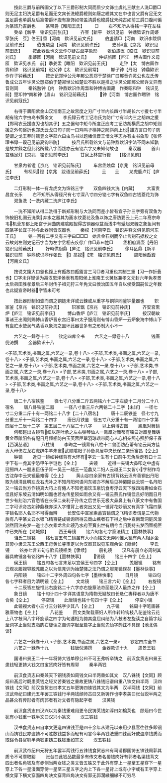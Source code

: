 <!-- { "loadSidebar": true } -->
　　按此三爵与前所圗父丁以下三爵形制大同而质少文饰士虞礼三献主人洗□爵□则无足主妇洗足爵有足而无文宾长洗繶爵繶则如屦之繶其文在中也言父爵有足无文盖足爵也单爵及后篆带爵环腹有篆饰如带盖清爵也繶爵犹未纯古如前三爵口腹间徧为篆饰乃吉爵也
　　篆带爵【睢阳王氏】
　　□
　　右不知所从得铭一字在左柱
　　癸举【新平　铭识见前张氏】
　　齐豆【新平　欵识见前　钟鼎欵识作周姫寜张氏　豆】伯玉盉【河南　欵识见前文氏】
　　伯盏馈□【河南　欵识李跋俱见前许氏】
　　伯戋颒盘【河南　欵识见前许氏】
　　史孙盘【京兆　欵识见前田氏】
　　按此器盘也文云作○疑古盘字象形
　　张伯旅匜【临江　欵识见前刘氏】
　　季姫匜【河南　欵识见前文氏】
　　仲姞旅匜【庐江　博古圗作义母匜　欵识见李氏　前】季姜盂【睢阳　欵识见前王氏】
　　走钟【太　博古圗作寳和钟　铭识见前常】迟父钟【太　欵识见前常】
　　鄦子钟【丹阳　钟鼎欵识作许子钟蘓氏】
　　按史记郑悼公元年鄦公恶郑于楚徐广曰鄦音许灵公也左氏传鲁成公五年许灵公愬郑伯于楚郑悼公如楚讼不胜以是推之许灵公即鄦公鄦许文异而音则同
　　秦铭勲钟【内　钟鼎欵识作周盄和钟博古圗藏　作秦昭和钟　铭识见前】楚卭仲南和钟【眉山　铭识见前蘓氏】
　　钟【河南　博古圗作聘钟　铭识见前冦氏】







　　右得于夀阳紫金山汉淮南王之故宫度之刃广寸半内长四寸半胡长六寸援七寸半胡有铭六字虫鸟书黄金文
　　李氏録云考工记冶氏为防广寸有半内三之胡四之援【郑司农云援直刄也胡其子】五之倨句中矩今所度正应考工记防胡横贯之胡中矩则援之外句磬折也郑氏云戈曰句子防一曰鸡鸣孑横挿之防斜向上也雄方言曰句子防楚谓之戈王莽时甄豊文字部六曰虫鸟书以题幡信晋王愔文字志亦有虫书象形【张怀瓘书録一叚己见前夏钩带防】
　　按吕氏所载铭文与前钟鼎欵识字法不同未知孰是故并録之但此铭所载八字而跋亦云有铭六字又未知何故也
　　秦汉器
　　首山宫鴈足灯【京兆　铭识见前李氏】
　　甘泉上林宫行镫　　【铭识见前】




　　甘泉内者镫【京兆　铭识见前陈氏】
　　车宫丞烛盘【京兆　铭识见前毋氏】
　　有柄凤镫【京兆　跋语见前薛氏】
　　亖　　亖
　　龙虎鹿卢灯【庐江李氏】

　　二灯形制一体一有龙虎文为饰铭三字
　　双鱼四钱大洗【内藏】
　　大富贵昌宜长乐
　　右不知所从得径尺有七寸深八寸四分铭七字有双鱼四古钱菱花为饰
　　双鱼洗【一洗内藏二洗庐江李氏】

　　一洗不知所从得二洗得于新郑形制与大洗同而差小皆有宜子孙三字旁有双鱼为饰按旧礼圗云洗乘弃水之器其为画水纹菱花及鱼以饰之唐防要云上元二年髙宗命韦机营东都上阳宫于涧曲防建隂殿掘得古铜器似盆而浅中有蹙起双鲤之象鱼间有四篆字长宜子孙与此器同皆汉器也
　　秦权【河南李氏　铭识并释文俱见前河东王氏】
　　铭一百有二字又有三字曰□□□　始言金石刻而卒止言刻石据权之文云故刻左则史记石字当为左字丞相去疾徐广作□非曰姓□
　　丞相府漏壶【丹阳　铭识见前蘓氏】
　　好畤供厨鼎【庐江　铭识见前李氏】
　　侈耳区鼎【新平　铭识见前　钟鼎欵识鼎作张氏　】髙奴【宋　铭识见前氏】
　　周阳侯甗鍑【河南文氏】




　　按说文鍑大口釜也鍑上有甗故曰甗鍑言三习□者习重也其制三重【习一作折叠也】□字未详疑读为鬲汉恩泽侯表有周阳侯上淮南王长舅赵兼孝文元封六年免孝景太后弟田胜孝景后三年封传子祖元狩三年免文曰侯治国五年自以侯受国嗣位之年数也此疑宣帝时器字皆未可考





　　按此器形制如壶而谓之铜链未详或云錬或从重字与铜钟同釜钟量器也
　　轵家釜【京兆　铭识见前孙氏】
　　轵家甑【京兆　铭识见前孙氏】
　　齐安宫熏炉【庐江　铭识见前李氏】
　　博山香炉【庐江　铭识见前李氏】
　　按汉朝故事诸王出阁则赐愽山香炉晋东宫旧事曰太子服用则有愽山香炉一云炉象海中愽山下有盘贮水使润气蒸香以象海之囬环此器世多有之形制大小不一



　　六艺之一録卷十七
　　钦定四库全书
　　六艺之一録卷十八　　　　　钱唐倪涛撰
　　金器欵识十八













<子部,艺术类,书画之属,六艺之一录,卷十八>
<子部,艺术类,书画之属,六艺之一录,卷十八>
<子部,艺术类,书画之属,六艺之一录,卷十八>
<子部,艺术类,书画之属,六艺之一录,卷十八>
<子部,艺术类,书画之属,六艺之一录,卷十八>
<子部,艺术类,书画之属,六艺之一录,卷十八>
<子部,艺术类,书画之属,六艺之一录,卷十八>
<子部,艺术类,书画之属,六艺之一录,卷十八>
<子部,艺术类,书画之属,六艺之一录,卷十八>
<子部,艺术类,书画之属,六艺之一录,卷十八>
<子部,艺术类,书画之属,六艺之一录,卷十八>





　　唐二十八宿铁鉴
　　径七寸八分重二斤五两铭六十二字左旋十二月分二十八宿名
　　唐八卦铁鉴二器
　　一径八寸重三斤六两铭二十二字【未详】　一径七寸二分重二斤十有一两铭二十八字【二十八宿名】
　　唐十二辰铁鉴　径七寸九分重三斤十一两铭二十四字
　　唐日月铁鉴　径五寸八分重十有一两铭四十字第四层十二辰十二字　第五层二十八宿二十八字
　　以上俱博古图
　　鳯凰对舞镜
　　何都廵出古镜背纽以莲叶承之左右弹琴仙人一鳯凰对舞蒂有铭曰对凰皇舞铸黄金蒂隂阳各有配日月恒相防白玉芙蓉匣翠羽琼瑶带同心人心相亲照心照胆保千春【西溪丛语】
　　八柱镜
　　李晦之一镜背有八柱十二兽面防凸蒂有铭云尚方佳贡大毋伤左龙右虎辟牛羊朱雀武顺隂阳子孙备具居中央长保二亲乐富昌【仝上】
　　钟镜
　　近见一镜如钟様背有大环有字云一生有十口前牛无角后走有口十三字下有一虎其字恐甲午字谜也【仝上】
　　夹镜
　　近得一夹镜大鼻叩之中虚有冠劒四人一题忠臣伍子胥一吴王一越王一范蠡又二妇人云越王二女皆小字制作竒古沈存中云夹镜最难得【仝上】
　　黄山谷曰余家有古镜背铭云汉有善铜出丹阳取为镜清且明左龙右虎补之不知丹阳何语问东坡亦不解后见神僊隠诀云铜一名丹阳又一铭云尚方作镜真大巧上有僊人不知老渴饮玉泉饥食枣浮云天下散四海夀如金石佳且好东坡云清如明如而也若左传星陨如雨余又有一镜云蔡氏作镜佳且好明而日月世少有刻治六官悉皆在长保二亲利子孙传之后世乐无极大鼻鼻上有八篆文中有鲁国二字可识竒古如钟鼎様亦深入字惟背上者突出又见一镜背花妙丽又有真字飞霜四篆字镜名耶人名耶不可得而辨
　　长安任中宣家素蓄寳镜谓之飞精识者谓是三代物后有八字篆文云水银飞精百链成镜询所得云商山樵者石下得之后中宣南鹜洞庭风浪汹然因泊舟梦一道士赤衣乘龙言此镜乃水府至寳出世有期今当归我持去梦回亟视匣中已失所在【龙城録】
　　西王母镜
　　铭六句各七字篆法精工【墨林快事】
　　驺氏二镜铭
　　铭七言五句二镜虽有大小而铭文无异同惟大镜有两人相乡坐其旁小隶云东王公西王母黄长睿审定以为汉器其説见东观余论【隷续】
　　李氏镜
　　铭亦七言五句与驺氏镜相类【隶续】
　　册礼镜
　　汉凡有册立必周制其器具故镜各有铭铭四十八字【墨林快事】
　　锡镜
　　铭三十四字【仝上】
　　侯王镜
　　铭五句各七言末足以宜侯王兮四字【仝上】
　　羗服镜
　　铭有云观衣服视容貌羌服之以为信羌训为始楚骚之法乃谓之服羌镜误矣【墨林快事】
　　丹阳镜
　　铭四十二字外周四句各七字【墨林快事】
　　日月镜
　　铭四句各七字释者目为清明镜【仝上】
　　文龙镜
　　铭三言六句【仝上】
　　右旋镜
　　十二辰皆左旋惟此右旋铭二十六字亦右旋篆法竒丽是汉人最杰之作【仝上】
　　象日镜
　　铭十句计四十字详其语意为隋物无疑故曰长悬仁夀释者以为唐不合矣【仝上】
　　停空镜
　　此唐镜也铭十句四十字【仝上】
　　停空小镜
　　此镜视大者小三寸三分铭字少其八【仝上】
　　九子镜
　　铭周十字笔画甚雅唐物也【仝上】
　　八花鉴
　　回文类聚载唐妇人所作转轮钩枝八花鉴铭云花上八字枝间八字环旋读之四字为句逓相为韵其盘屈纠结为八枝者左旋读之自篇字起至词字止当就支脂韵右旋读之自词字起至篇字止当就先仙字韵兹不具録【池北偶谈】



　　六艺之一録巻十八
<子部,艺术类,书画之属,六艺之一录>
　　钦定四库全书
　　六艺之一録巻十九　　　　　钱唐倪涛撰
　　金器款识十九
　　周景王钱


　　国语曰景王二十一年将铸大钱单穆公曰不可王弗听卒铸之　前汉食货志曰景王患钱轻更铸大钱文曰宝货肉好皆有周郭
　　秦半两钱


　　前汉食货志曰秦兼天下铜钱质如周钱文曰半两重如其文　汉八铢钱【文同】顾烜曰髙后时既患荚钱之轻又苦秦钱之重故更铸八铢钱旧谱曰重八铢文曰半两　汉四铢钱【文同】前汉食货志曰孝文五年更铸四铢钱其文为半两　汉半两钱【文同】前汉武帝纪曰建元五年罢三铢钱行半两钱顔师古曰又新铸作也李孝美曰张台説半两之品甚众有传形者有肉郭者有对文者有隐起字者
　　汉荚钱


　　前汉食货志曰汉兴以为秦钱重难用更令民铸荚钱如淳曰如榆荚也　顾烜曰今世犹有小钱重一铢半文曰汉兴小篆文
　　汉三铢钱


　　汉书食货志曰自孝文更造四铢钱至是四十余年从建元以来用少县官往往多即铜山而铸钱民亦盗铸不可胜数钱益多而轻有司言今半两钱法重四铢而奸或盗摩钱质而取鋊令县官销半两钱更铸三铢钱重如其文
　　汉五铢钱


　　前汉武帝纪曰元狩五年罢半两钱行五铢钱食货志曰有司请郡国铸五铢钱周郭其质令不可摩取鋊
　　张台曰此钱品数最多有传文者名蜀钱肉好有郭者名梁钱背文四出者名角钱及有赤侧当两女钱之类文皆五铢又于此外有穿上一星至五星穿下一星穿上下各一星漫面穿傍一星至三星五字之内上下各一星背上或有小字或有王字穿上横文穿下横文穿面四角决文穿背四角决文有郭无郭濶縁细縁不可穷尽
